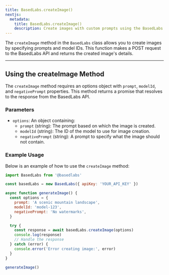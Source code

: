 ```yaml
---
title: BasedLabs.createImage()
nextjs:
  metadata:
    title: BasedLabs.createImage()
    description: Create images with custom prompts using the BasedLabs API.
---
```


The `createImage` method in the `BasedLabs` class allows you to create images by specifying prompts and model IDs. This function makes a POST request to the BasedLabs API and returns the created image's details.

---

## Using the createImage Method

The `createImage` method requires an options object with `prompt`, `modelId`, and `negativePrompt` properties. This method returns a promise that resolves to the response from the BasedLabs API.

### Parameters

- `options`: An object containing:
  - `prompt` (string): The prompt based on which the image is created.
  - `modelId` (string): The ID of the model to use for image creation.
  - `negativePrompt` (string): A prompt to specify what the image should not contain.

### Example Usage

Below is an example of how to use the `createImage` method:

```js
import BasedLabs from '@basedlabs'

const basedLabs = new BasedLabs({ apiKey: 'YOUR_API_KEY' })

async function generateImage() {
  const options = {
    prompt: 'A scenic mountain landscape',
    modelId: 'model-123',
    negativePrompt: 'No watermarks',
  }

  try {
    const response = await basedLabs.createImage(options)
    console.log(response)
    // Handle the response
  } catch (error) {
    console.error('Error creating image:', error)
  }
}

generateImage()
```

